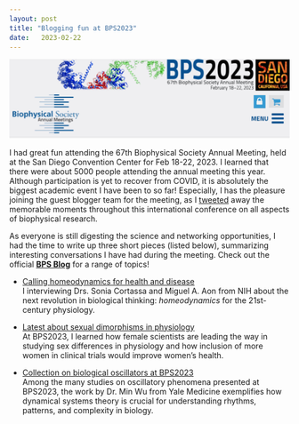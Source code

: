 ```yaml
---
layout: post
title: "Blogging fun at BPS2023"
date:   2023-02-22 
---
```


![BPS2023](/images/BPS2023_Logo.jpg)

I had great fun attending the 67th Biophysical Society Annual Meeting, held at the San Diego Convention Center for Feb 18-22, 2023. I learned that there were about 5000 people attending the annual meeting this year. Although participation is yet to recover from COVID, it is absolutely the biggest academic event I have been to so far! Especially, I has the pleasure joining the guest blogger team for the meeting, as I [tweeted](https://twitter.com/ivy_lxiong) away the memorable moments throughout this international conference on all aspects of biophysical research. 

As everyone is still digesting the science and networking opportunities, I had the time to write up three short pieces (listed below), summarizing interesting conversations I have had during the meeting. Check out the official [**BPS Blog**](https://www.biophysics.org/blog/category/annual-meeting-2023) for a range of topics! 

- [Calling homeodynamics for health and disease](https://www.biophysics.org/blog/calling-homeodynamics-for-health-and-disease) \
I interviewing Drs. Sonia Cortassa and Miguel A. Aon from NIH about the next revolution in biological thinking: *homeodynamics* for the 21st-century physiology.

- [Latest about sexual dimorphisms in physiology](https://www.biophysics.org/blog/latest-about-sexual-dimorphisms-in-physiology) \
At BPS2023, I learned how female scientists are leading the way in studying sex differences in physiology and how inclusion of more women in clinical trials would improve women’s health. 

- [Collection on biological oscillators at BPS2023](https://www.biophysics.org/blog/collection-on-biological-oscillators-at-bps2023) \
Among the many studies on oscillatory phenomena presented at BPS2023, the work by Dr. Min Wu from Yale Medicine exemplifies how dynamical systems theory is crucial for understanding rhythms, patterns, and complexity in biology. 






